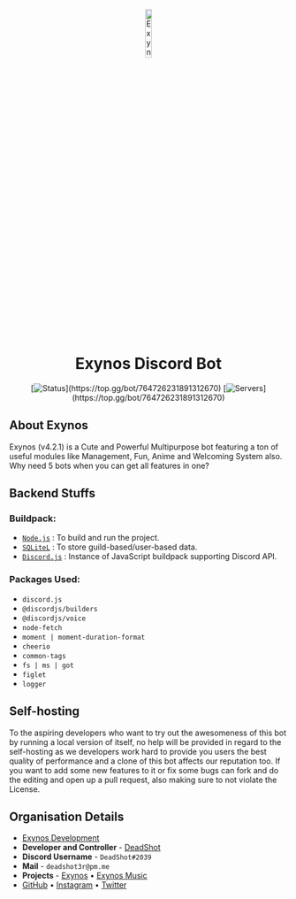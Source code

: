 <div align="center">

<img src="https://cdn.discordapp.com/avatars/764726231891312670/d739b4696e3d1556229824749868769e.png" width="15%" alt="Exynos_Logo">

# Exynos Discord Bot

[![Status](https://top.gg/api/widget/status/764726231891312670.svg?)](https://top.gg/bot/764726231891312670)
[![Servers](https://top.gg/api/widget/servers/764726231891312670.svg?)](https://top.gg/bot/764726231891312670)

</div>

## About Exynos
Exynos (v4.2.1) is a Cute and Powerful Multipurpose bot featuring a ton of useful modules like Management, Fun, Anime and Welcoming System also. Why need 5 bots when you can get all features in one?

## Backend Stuffs

### Buildpack:

-   [`Node.js`](https://nodejs.org/en/download/current/) : To build and run the project.
-   [`SQLiteL`](https://www.sqlite.org/download.html) : To store guild-based/user-based data.
-   [`Discord.js`](https://discord.js.org) : Instance of JavaScript buildpack supporting Discord API.

### Packages Used:

- `discord.js`
- `@discordjs/builders`
- `@discordjs/voice`
- `node-fetch`
- `moment | moment-duration-format`
- `cheerio`
- `common-tags`
- `fs | ms | got`
- `figlet`
- `logger`

## Self-hosting
To the aspiring developers who want to try out the awesomeness of this bot by running a local version of itself, no help will be provided in regard to the self-hosting as we developers work hard to provide you users the best quality of performance and a clone of this bot affects our reputation too. If you want to add some new features to it or fix some bugs can fork and do the editing and open up a pull request, also making sure to not violate the License.

## Organisation Details

- [Exynos Development](https://github.com/Exynos-Discord)
- **Developer and Controller** - [DeadShot](https://deadshot.tech) 
- **Discord Username** - `DeadShot#2039`
- **Mail** - `deadshot3r@pm.me`
- **Projects** - [Exynos](https://dsc.gg/exynos) • [Exynos Music](https://dsc.gg/exynos-music)
- [GitHub](https://github.com/deadshotofficial) • [Instagram](https://instagram.com/deadshotgraphics) • [Twitter](https://twitter.com/deadshot3r)
